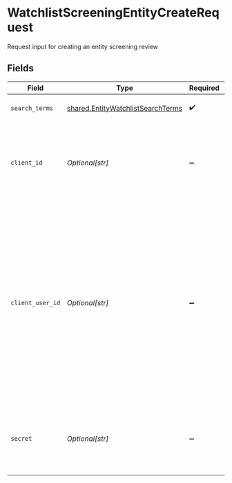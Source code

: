 # WatchlistScreeningEntityCreateRequest

Request input for creating an entity screening review


## Fields

| Field                                                                                                                                                                                                                                                                                                                                                                                  | Type                                                                                                                                                                                                                                                                                                                                                                                   | Required                                                                                                                                                                                                                                                                                                                                                                               | Description                                                                                                                                                                                                                                                                                                                                                                            | Example                                                                                                                                                                                                                                                                                                                                                                                |
| -------------------------------------------------------------------------------------------------------------------------------------------------------------------------------------------------------------------------------------------------------------------------------------------------------------------------------------------------------------------------------------- | -------------------------------------------------------------------------------------------------------------------------------------------------------------------------------------------------------------------------------------------------------------------------------------------------------------------------------------------------------------------------------------- | -------------------------------------------------------------------------------------------------------------------------------------------------------------------------------------------------------------------------------------------------------------------------------------------------------------------------------------------------------------------------------------- | -------------------------------------------------------------------------------------------------------------------------------------------------------------------------------------------------------------------------------------------------------------------------------------------------------------------------------------------------------------------------------------- | -------------------------------------------------------------------------------------------------------------------------------------------------------------------------------------------------------------------------------------------------------------------------------------------------------------------------------------------------------------------------------------- |
| `search_terms`                                                                                                                                                                                                                                                                                                                                                                         | [shared.EntityWatchlistSearchTerms](../../models/shared/entitywatchlistsearchterms.md)                                                                                                                                                                                                                                                                                                 | :heavy_check_mark:                                                                                                                                                                                                                                                                                                                                                                     | Search inputs for creating an entity watchlist screening                                                                                                                                                                                                                                                                                                                               |                                                                                                                                                                                                                                                                                                                                                                                        |
| `client_id`                                                                                                                                                                                                                                                                                                                                                                            | *Optional[str]*                                                                                                                                                                                                                                                                                                                                                                        | :heavy_minus_sign:                                                                                                                                                                                                                                                                                                                                                                     | Your Plaid API `client_id`. The `client_id` is required and may be provided either in the `PLAID-CLIENT-ID` header or as part of a request body.                                                                                                                                                                                                                                       |                                                                                                                                                                                                                                                                                                                                                                                        |
| `client_user_id`                                                                                                                                                                                                                                                                                                                                                                       | *Optional[str]*                                                                                                                                                                                                                                                                                                                                                                        | :heavy_minus_sign:                                                                                                                                                                                                                                                                                                                                                                     | A unique ID that identifies the end user in your system. This ID can also be used to associate user-specific data from other Plaid products. Financial Account Matching requires this field and the `/link/token/create` `client_user_id` to be consistent. Personally identifiable information, such as an email address or phone number, should not be used in the `client_user_id`. | your-db-id-3b24110                                                                                                                                                                                                                                                                                                                                                                     |
| `secret`                                                                                                                                                                                                                                                                                                                                                                               | *Optional[str]*                                                                                                                                                                                                                                                                                                                                                                        | :heavy_minus_sign:                                                                                                                                                                                                                                                                                                                                                                     | Your Plaid API `secret`. The `secret` is required and may be provided either in the `PLAID-SECRET` header or as part of a request body.                                                                                                                                                                                                                                                |                                                                                                                                                                                                                                                                                                                                                                                        |
